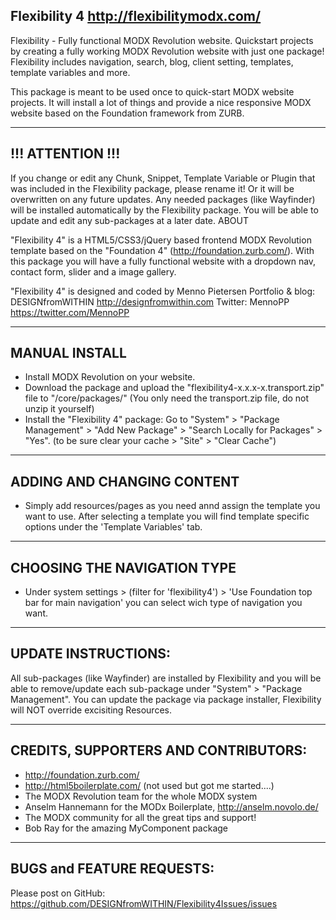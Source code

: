 Flexibility 4 http://flexibilitymodx.com/
----------------------------

Flexibility - Fully functional MODX Revolution website. Quickstart projects by creating a fully working MODX Revolution website with just one package! Flexibility includes navigation, search, blog, client setting, templates, template variables and more.

This package is meant to be used once to quick-start MODX website projects. It will install a lot of things and provide a nice responsive MODX website based on the Foundation framework from ZURB.

----------------------------
!!! ATTENTION !!!
----------------------------
If you change or edit any Chunk, Snippet, Template Variable or Plugin that was included in the Flexibility package, please rename it! Or it will be overwritten on any future updates.
Any needed packages (like Wayfinder) will be installed automatically by the Flexibility package. You will be able to update and edit any sub-packages at a later date.
ABOUT

"Flexibility 4" is a HTML5/CSS3/jQuery based frontend MODX Revolution template based on the "Foundation 4" (http://foundation.zurb.com/). With this package you will have a fully functional website with a dropdown nav, contact form, slider and a image gallery.

"Flexibility 4" is designed and coded by Menno Pietersen Portfolio & blog: DESIGNfromWITHIN http://designfromwithin.com Twitter: MennoPP https://twitter.com/MennoPP

----------------------------
MANUAL INSTALL
----------------------------
- Install MODX Revolution on your website.
- Download the package and upload the "flexibility4-x.x.x-x.transport.zip" file to "/core/packages/" (You only need the transport.zip file, do not unzip it yourself)
- Install the "Flexibility 4" package: Go to "System" > "Package Management" > "Add New Package" > "Search Locally for Packages" > "Yes".
(to be sure clear your cache > "Site" > "Clear Cache")

----------------------------
ADDING AND CHANGING CONTENT
----------------------------
- Simply add resources/pages as you need annd assign the template you want to use. After selecting a template you will find template specific options under the 'Template Variables' tab.

----------------------------
CHOOSING THE NAVIGATION TYPE
----------------------------
- Under system settings > (filter for 'flexibility4') > 'Use Foundation top bar for main navigation' you can select wich type of navigation you want.

----------------------------
UPDATE INSTRUCTIONS:
----------------------------
All sub-packages (like Wayfinder) are installed by Flexibility and you will be able to remove/update each sub-package under "System" > "Package Management".
You can update the package via package installer, Flexibility will NOT override excisiting Resources.

----------------------------
CREDITS, SUPPORTERS AND CONTRIBUTORS:
----------------------------
- http://foundation.zurb.com/
- http://html5boilerplate.com/ (not used but got me started....)
- The MODX Revolution team for the whole MODX system
- Anselm Hannemann for the MODx Boilerplate, http://anselm.novolo.de/
- The MODX community for all the great tips and support!
- Bob Ray for the amazing MyComponent package

----------------------------
BUGS and FEATURE REQUESTS:
----------------------------
Please post on GitHub: https://github.com/DESIGNfromWITHIN/Flexibility4Issues/issues